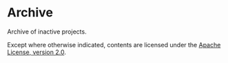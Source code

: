 Archive
=======

Archive of inactive projects.

Except where otherwise indicated, contents are licensed under the
[Apache License, version 2.0](LICENSE.md).
